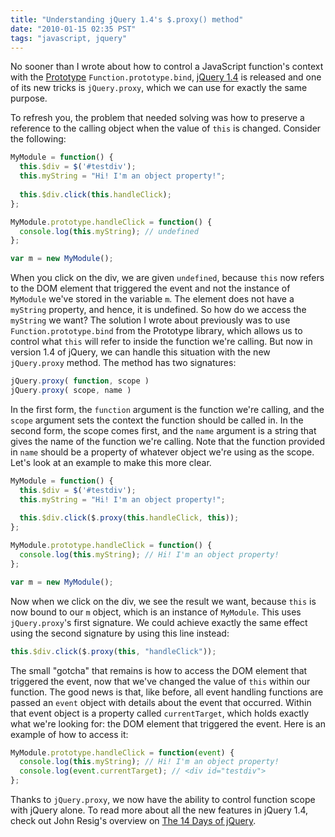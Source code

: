 ```yaml
---
title: "Understanding jQuery 1.4's $.proxy() method"
date: "2010-01-15 02:35 PST"
tags: "javascript, jquery"
---
```

No sooner than I wrote about how to control a JavaScript function's context with the [Prototype](http://www.prototypejs.org/) `Function.prototype.bind`, [jQuery 1.4](http://jquery.com/) is released and one of its new tricks is `jQuery.proxy`, which we can use for exactly the same purpose.

To refresh you, the problem that needed solving was how to preserve a reference to the calling object when the value of `this` is changed. Consider the following:

~~~ javascript
MyModule = function() {
  this.$div = $('#testdiv');
  this.myString = "Hi! I'm an object property!";
  
  this.$div.click(this.handleClick);
};

MyModule.prototype.handleClick = function() {
  console.log(this.myString); // undefined
};

var m = new MyModule();
~~~

When you click on the div, we are given `undefined`, because `this` now refers to the DOM element that triggered the event and not the instance of `MyModule` we've stored in the variable `m`. The element does not have a `myString` property, and hence, it is undefined. So how do we access the `myString` we want? The solution I wrote about previously was to use `Function.prototype.bind` from the Prototype library, which allows us to control what `this` will refer to inside the function we're calling. But now in version 1.4 of jQuery, we can handle this situation with the new `jQuery.proxy` method. The method has two signatures:

~~~ javascript
jQuery.proxy( function, scope )
jQuery.proxy( scope, name )
~~~

In the first form, the `function` argument is the function we're calling, and the `scope` argument sets the context the function should be called in. In the second form, the scope comes first, and the `name` argument is a string that gives the name of the function we're calling. Note that the function provided in `name` should be a property of whatever object we're using as the scope. Let's look at an example to make this more clear.

~~~ javascript
MyModule = function() {
  this.$div = $('#testdiv');
  this.myString = "Hi! I'm an object property!";
  
  this.$div.click($.proxy(this.handleClick, this));
};

MyModule.prototype.handleClick = function() {
  console.log(this.myString); // Hi! I'm an object property!
};

var m = new MyModule();
~~~

Now when we click on the div, we see the result we want, because `this` is now bound to our `m` object, which is an instance of `MyModule`. This uses `jQuery.proxy`'s first signature. We could achieve exactly the same effect using the second signature by using this line instead:

~~~ javascript
this.$div.click($.proxy(this, "handleClick"));
~~~

The small "gotcha" that remains is how to access the DOM element that triggered the event, now that we've changed the value of `this` within our function. The good news is that, like before, all event handling functions are passed an `event` object with details about the event that occurred. Within that event object is a property called `currentTarget`, which holds exactly what we're looking for: the DOM element that triggered the event. Here is an example of how to access it:

~~~ javascript
MyModule.prototype.handleClick = function(event) {
  console.log(this.myString); // Hi! I'm an object property!
  console.log(event.currentTarget); // <div id="testdiv">
};
~~~

Thanks to `jQuery.proxy`, we now have the ability to control function scope with jQuery alone. To read more about all the new features in jQuery 1.4, check out John Resig's overview on [The 14 Days of jQuery](http://jquery14.com/day-01/jquery-14).
